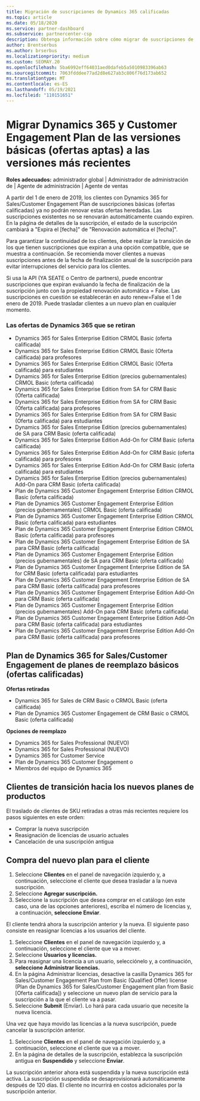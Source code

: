 ```yaml
---
title: Migración de suscripciones de Dynamics 365 calificadas
ms.topic: article
ms.date: 05/18/2020
ms.service: partner-dashboard
ms.subservice: partnercenter-csp
description: Obtenga información sobre cómo migrar de suscripciones de Dynamics 365 básicas y calificadas a una nueva suscripción antes de que expiren las suscripciones existentes.
author: Brentserbus
ms.author: brserbus
ms.localizationpriority: medium
ms.custom: SEOMAY.20
ms.openlocfilehash: 5ba6992eff64031aed0dafeb5a5010983396ab63
ms.sourcegitcommit: 7063fdddee77ad2d8e627ab3c806f76d173ab652
ms.translationtype: MT
ms.contentlocale: es-ES
ms.lasthandoff: 05/19/2021
ms.locfileid: "110151651"
---
```

# <a name="migrate-dynamics-365-and-customer-engagement-plan-from-basic-qualified-offers-to-newer-versions"></a>Migrar Dynamics 365 y Customer Engagement Plan de las versiones básicas (ofertas aptas) a las versiones más recientes

**Roles adecuados:** administrador global | Administrador de administración de | Agente de administración | Agente de ventas

A partir del 1 de enero de 2019, los clientes con Dynamics 365 for Sales/Customer Engagement Plan de suscripciones básicas (ofertas calificadas) ya no podrán renovar estas ofertas heredadas. Las suscripciones existentes no se renovarán automáticamente cuando expiren. En la página de detalles de la suscripción, el estado de la suscripción cambiará a "Expira el [fecha]" de "Renovación automática el [fecha]". 

Para garantizar la continuidad de los clientes, debe realizar la transición de los que tienen suscripciones que expiran a una opción compatible, que se muestra a continuación. Se recomienda mover clientes a nuevas suscripciones antes de la fecha de finalización anual de la suscripción para evitar interrupciones del servicio para los clientes.

Si usa la API (YA SEATE o Centro de partners), puede encontrar suscripciones que expiran evaluando la fecha de finalización de la suscripción junto con la propiedad renovación automática = False. Las suscripciones en cuestión se establecerán en auto renew=False el 1 de enero de 2019. Puede trasladar clientes a un nuevo plan en cualquier momento. 

### <a name="the-dynamics-365-offers-being-retired"></a>Las ofertas de Dynamics 365 que se retiran

- Dynamics 365 for Sales Enterprise Edition CRMOL Basic (oferta calificada)
- Dynamics 365 for Sales Enterprise Edition CRMOL Basic (Oferta calificada) para profesores
- Dynamics 365 for Sales Enterprise Edition CRMOL Basic (Oferta calificada) para estudiantes
- Dynamics 365 for Sales Enterprise Edition (precios gubernamentales) CRMOL Basic (oferta calificada)
- Dynamics 365 for Sales Enterprise Edition from SA for CRM Basic (Oferta calificada)
- Dynamics 365 for Sales Enterprise Edition from SA for CRM Basic (Oferta calificada) para profesores
- Dynamics 365 for Sales Enterprise Edition from SA for CRM Basic (Oferta calificada) para estudiantes
- Dynamics 365 for Sales Enterprise Edition (precios gubernamentales) de SA para CRM Basic (oferta calificada)
- Dynamics 365 for Sales Enterprise Edition Add-On for CRM Basic (oferta calificada)
- Dynamics 365 for Sales Enterprise Edition Add-On for CRM Basic (oferta calificada) para profesores
- Dynamics 365 for Sales Enterprise Edition Add-On for CRM Basic (oferta calificada) para estudiantes
- Dynamics 365 for Sales Enterprise Edition (precios gubernamentales) Add-On para CRM Basic (oferta calificada)
- Plan de Dynamics 365 Customer Engagement Enterprise Edition CRMOL Basic (oferta calificada)
- Plan de Dynamics 365 Customer Engagement Enterprise Edition (precios gubernamentales) CRMOL Basic (oferta calificada)
- Plan de Dynamics 365 Customer Engagement Enterprise Edition CRMOL Basic (oferta calificada) para estudiantes
- Plan de Dynamics 365 Customer Engagement Enterprise Edition CRMOL Basic (oferta calificada) para profesores
- Plan de Dynamics 365 Customer Engagement Enterprise Edition de SA para CRM Basic (oferta calificada)
- Plan de Dynamics 365 Customer Engagement Enterprise Edition (precios gubernamentales) de SA para CRM Basic (oferta calificada)
- Plan de Dynamics 365 Customer Engagement Enterprise Edition de SA for CRM Basic (oferta calificada) para estudiantes
- Plan de Dynamics 365 Customer Engagement Enterprise Edition de SA para CRM Basic (oferta calificada) para profesores
- Plan de Dynamics 365 Customer Engagement Enterprise Edition Add-On para CRM Basic (oferta calificada)
- Plan de Dynamics 365 Customer Engagement Enterprise Edition (precios gubernamentales) Add-On para CRM Basic (oferta calificada)
- Plan de Dynamics 365 Customer Engagement Enterprise Edition Add-On para CRM Basic (oferta calificada) para estudiantes
- Plan de Dynamics 365 Customer Engagement Enterprise Edition Add-On para CRM Basic (oferta calificada) para profesores



## <a name="dynamics-365-for-sales-customer-engagement-plan-from-basic-qualified-offers-replacement-plans"></a>Plan de Dynamics 365 for Sales/Customer Engagement de planes de reemplazo básicos (ofertas calificadas)

**Ofertas retiradas**   

- Dynamics 365 for Sales de CRM Basic o CRMOL Basic (oferta calificada)
- Plan de Dynamics 365 Customer Engagement de CRM Basic o CRMOL Basic (oferta calificada)

**Opciones de reemplazo**
- Dynamics 365 for Sales Professional (NUEVO)
- Dynamics 365 for Sales Professional (NUEVO)
- Dynamics 365 for Customer Service
- Plan de Dynamics 365 Customer Engagement o
- Miembros del equipo de Dynamics 365



## <a name="transition-customers-to-new-product-plans"></a>Clientes de transición hacia los nuevos planes de productos

El traslado de clientes de SKU retiradas a otras más recientes requiere los pasos siguientes en este orden:

- Comprar la nueva suscripción
- Reasignación de licencias de usuario actuales
- Cancelación de una suscripción antigua

## <a name="purchase-the-new-plan-for-your-customer"></a>Compra del nuevo plan para el cliente

1. Seleccione **Clientes** en el panel de navegación izquierdo y, a continuación, seleccione el cliente que desea trasladar a la nueva suscripción.
2. Seleccione **Agregar suscripción.**
3. Seleccione la suscripción que desea comprar en el catálogo (en este caso, una de las opciones anteriores), escriba el número de licencias y, a continuación, **seleccione Enviar**. 

El cliente tendrá ahora la suscripción anterior y la nueva. El siguiente paso consiste en reasignar licencias a los usuarios del cliente.

1. Seleccione **Clientes** en el panel de navegación izquierdo y, a continuación, seleccione el cliente que va a mover.
2. Seleccione **Usuarios y licencias.**
3. Para reasignar una licencia a un usuario, selecciónelo y, a continuación, **seleccione Administrar licencias.** 
4. En  la página Administrar licencias, desactive la casilla Dynamics 365 for Sales/Customer Engagement Plan from Basic (Qualified Offer) license (Plan de Dynamics 365 for Sales/Customer Engagement plan from Basic [Oferta calificada]) y seleccione un nuevo plan de servicio para la suscripción a la que el cliente va a pasar. 
5. Seleccione **Submit** (Enviar). Lo hará para cada usuario que necesite la nueva licencia. 

Una vez que haya movido las licencias a la nueva suscripción, puede cancelar la suscripción anterior. 

1. Seleccione **Clientes** en el panel de navegación izquierdo y, a continuación, seleccione el cliente que va a mover.
2. En la página de detalles de la suscripción, establezca la suscripción antigua en **Suspendido** y seleccione **Enviar**.

La suscripción anterior ahora está suspendida y la nueva suscripción está activa. La suscripción suspendida se desaprovisionará automáticamente después de 120 días. El cliente no incurrirá en costos adicionales por la suscripción anterior.
 

 



